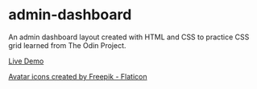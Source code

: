 # admin-dashboard

An admin dashboard layout created with HTML and CSS to practice CSS grid learned
from The Odin Project.

[Live Demo](https://zachloh.github.io/admin-dashboard/)

<a href="https://www.flaticon.com/free-icons/avatar" title="avatar icons">
Avatar icons created by Freepik - Flaticon</a>